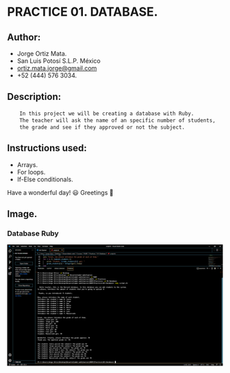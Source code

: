 #   PRACTICE 01. DATABASE.  

## Author:
- Jorge Ortiz Mata.
- San Luis Potosí S.L.P. México
- ortiz.mata.jorge@gmail.com
- +52 (444) 576 3034.

## Description: 
        In this project we will be creating a database with Ruby.
        The teacher will ask the name of an specific number of students,
        the grade and see if they approved or not the subject. 

## Instructions used:
- Arrays.
- For loops.
- If-Else conditionals.
    
Have a wonderful day! :smiley:
Greetings :love_you_gesture:
        
## Image. 
### **Database Ruby** 
![](images/image.PNG)
